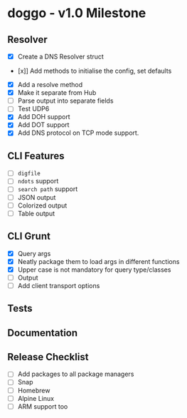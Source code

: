 # doggo - v1.0 Milestone

## Resolver
- [x] Create a DNS Resolver struct
- [x]] Add methods to initialise the config, set defaults
- [x] Add a resolve method
- [x] Make it separate from Hub
- [ ] Parse output into separate fields
- [ ] Test UDP6
- [x] Add DOH support
- [x] Add DOT support
- [x] Add DNS protocol on TCP mode support.

## CLI Features
- [ ] `digfile`
- [ ] `ndots` support
- [ ] `search path` support
- [ ] JSON output
- [ ] Colorized output
- [ ] Table output

## CLI Grunt
- [x] Query args
- [x] Neatly package them to load args in different functions
- [x] Upper case is not mandatory for query type/classes
- [ ] Output
- [ ] Add client transport options

## Tests

## Documentation

## Release Checklist
- [ ] Add packages to all package managers
- [ ] Snap
- [ ] Homebrew
- [ ] Alpine Linux
- [ ] ARM support too
